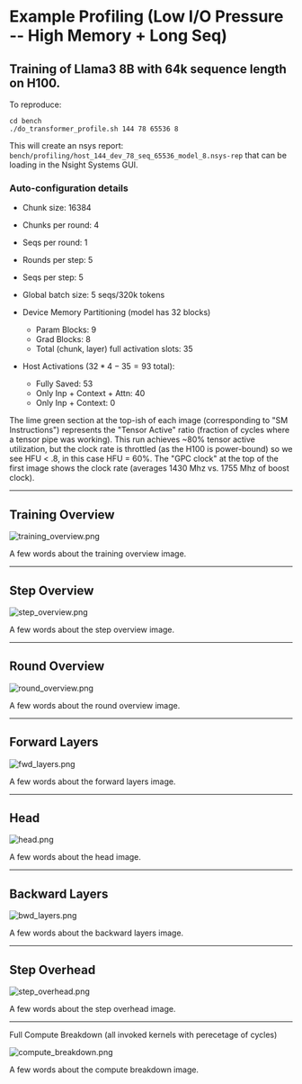 # Example Profiling (Low I/O Pressure -- High Memory + Long Seq)

## Training of Llama3 8B with 64k sequence length on H100. 

To reproduce:

```shell
cd bench
./do_transformer_profile.sh 144 78 65536 8
```

This will create an nsys report: `bench/profiling/host_144_dev_78_seq_65536_model_8.nsys-rep` that can be loading in the Nsight Systems GUI.

### Auto-configuration details

- Chunk size: 16384
- Chunks per round: 4
- Seqs per round: 1
- Rounds per step: 5
- Seqs per step: 5
- Global batch size: 5 seqs/320k tokens

- Device Memory Partitioning (model has 32 blocks)
    - Param Blocks: 9
    - Grad Blocks: 8
    - Total (chunk, layer) full activation slots: 35

- Host Activations ($32 * 4 - 35 = 93$ total):
    - Fully Saved: 53
    - Only Inp + Context + Attn: 40
    - Only Inp + Context: 0


The lime green section at the top-ish of each image (corresponding to "SM Instructions") represents the "Tensor Active" ratio (fraction of cycles where a tensor pipe was working). This run achieves ~80% tensor active utilization, but the clock rate is throttled (as the H100 is power-bound) so we see HFU < .8, in this case HFU = 60%. The "GPC clock" at the top of the first image shows the clock rate (averages 1430 Mhz vs. 1755 Mhz of boost clock).

---

## Training Overview

![training_overview.png](../bench/reproduce_results/profiling/h100_64k_screenshots/training_overview.png)

A few words about the training overview image.

---

## Step Overview

![step_overview.png](../bench/reproduce_results/profiling/h100_64k_screenshots/step_overview.png)

A few words about the step overview image.

---

## Round Overview

![round_overview.png](../bench/reproduce_results/profiling/h100_64k_screenshots/round_overview.png)

A few words about the round overview image.

---

## Forward Layers

![fwd_layers.png](../bench/reproduce_results/profiling/h100_64k_screenshots/fwd_layers.png)

A few words about the forward layers image.

---

## Head

![head.png](../bench/reproduce_results/profiling/h100_64k_screenshots/head.png)

A few words about the head image.

---

## Backward Layers

![bwd_layers.png](../bench/reproduce_results/profiling/h100_64k_screenshots/bwd_layers.png)

A few words about the backward layers image.

---

## Step Overhead

![step_overhead.png](../bench/reproduce_results/profiling/h100_64k_screenshots/optimizer_step.png)

A few words about the step overhead image.

-----

Full Compute Breakdown (all invoked kernels with perecetage of cycles)

![compute_breakdown.png](../bench/reproduce_results/profiling/h100_64k_screenshots/compute_breakdown_full_training.png)

A few words about the compute breakdown image.